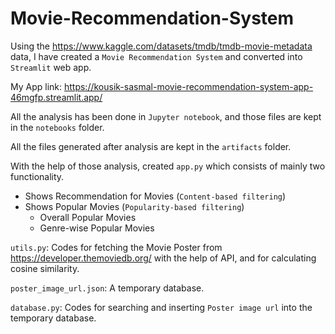 # Movie-Recommendation-System


Using the https://www.kaggle.com/datasets/tmdb/tmdb-movie-metadata data, I have created a `Movie Recommendation System` and converted into `Streamlit` web app.


My App link: https://kousik-sasmal-movie-recommendation-system-app-46mgfp.streamlit.app/


All the analysis has been done in `Jupyter notebook`, and those files are kept in the `notebooks` folder.

All the files generated after analysis are kept in the `artifacts` folder.

With the help of those analysis, created `app.py` which consists of mainly two functionality.
  - Shows Recommendation for Movies (`Content-based filtering`)
  - Shows Popular Movies (`Popularity-based filtering`)
      - Overall Popular Movies
      - Genre-wise Popular Movies


`utils.py`: Codes for fetching the Movie Poster from https://developer.themoviedb.org/ with the help of API, and for calculating cosine similarity.
            

`poster_image_url.json`: A temporary database.


`database.py`: Codes for searching and inserting `Poster image url` into the temporary database.
